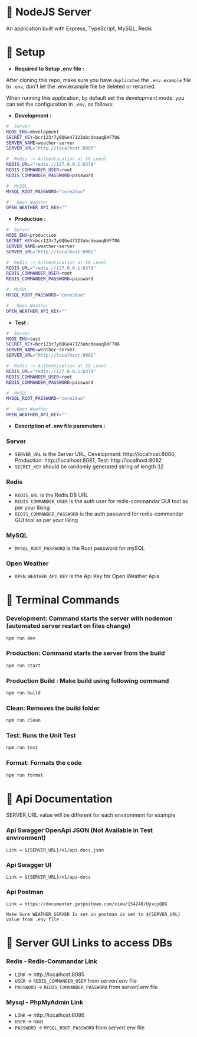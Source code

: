 # 🌿 NodeJS Server

An application built with Express, TypeScript, MySQL, Redis

# 🌿 Setup

- **Required to Setup .env file :**

After cloning this repo, make sure you have `duplicated` the `.env.example` file to `.env`, don't let the .env.example file be deleted or renamed.

When running this application, by default set the development mode. you can set the configuration in `.env`, as follows:

- **Development :**

```sh
#  Server
NODE_ENV=development
SECRET_KEY=bcr123r7y6QGe47123abcdeauqBXF786
SERVER_NAME=weather-server
SERVER_URL="http://localhost:8080"

#  Redis -> Authentication at SG Level
REDIS_URL="redis://127.0.0.1:6379"
REDIS_COMMANDER_USER=root
REDIS_COMMANDER_PASSWORD=password

#  MySQL
MYSQL_ROOT_PASSWORD="core2duo"

#   Open Weather
OPEN_WEATHER_API_KEY=""
```

- **Production :**

```sh
#  Server
NODE_ENV=production
SECRET_KEY=bcr123r7y6QGe47123abcdeauqBXF786
SERVER_NAME=weather-server
SERVER_URL="http://localhost:8081"

#  Redis -> Authentication at SG Level
REDIS_URL="redis://127.0.0.1:6379"
REDIS_COMMANDER_USER=root
REDIS_COMMANDER_PASSWORD=password

#  MySQL
MYSQL_ROOT_PASSWORD="core2duo"

#   Open Weather
OPEN_WEATHER_API_KEY=""
```

- **Test :**

```sh
#  Server
NODE_ENV=test
SECRET_KEY=bcr123r7y6QGe47123abcdeauqBXF786
SERVER_NAME=weather-server
SERVER_URL="http://localhost:8082"

#  Redis -> Authentication at SG Level
REDIS_URL="redis://127.0.0.1:6379"
REDIS_COMMANDER_USER=root
REDIS_COMMANDER_PASSWORD=password

#  MySQL
MYSQL_ROOT_PASSWORD="core2duo"

#   Open Weather
OPEN_WEATHER_API_KEY=""
```

- **Description of .env file parameters :**

### Server

- `SERVER_URL` is the Server URL, Development: http://localhost:8080, Production: http://localhost:8081, Test: http://localhost:8082
- `SECRET_KEY` should be randomly generated string of length 32

### Redis

- `REDIS_URL` is the Redis DB URL
- `REDIS_COMMANDER_USER` is the auth user for redis-commandar GUI tool as per your liking
- `REDIS_COMMANDER_PASSWORD` is the auth password for redis-commandar GUI tool as per your liking

### MySQL

- `MYSQL_ROOT_PASSWORD` is the Root password for mySQL

### Open Weather

- `OPEN_WEATHER_API_KEY` is the Api Key for Open Weather Apis

# 🌿 Terminal Commands

### Development: Command starts the server with nodemon (automated server restart on files change)

```sh
npm run dev
```

### Production: Command starts the server from the build

```sh
npm run start
```

### Production Build : Make build using following command

```sh
npm run build
```

### Clean: Removes the build folder

```sh
npm run clean
```

### Test: Runs the Unit Test

```sh
npm run test
```

### Format: Formats the code

```sh
npm run format
```

# 🌿 Api Documentation

SERVER_URL value will be different for each environment for example

### Api Swagger OpenApi JSON (Not Available in Test environment)

    Link = ${SERVER_URL}/v1/api-docs.json

### Api Swagger UI

    Link = ${SERVER_URL}/v1/api-docs

### Api Postman

    Link = https://documenter.getpostman.com/view/154248/UyxojQ8G

    Make Sure WEATHER_SERVER Is set in postman is set to ${SERVER_URL} value from .env file .

# 🌿 Server GUI Links to access DBs

### Redis - Redis-Commandar Link

- `LINK` -> http://localhost:8085
- `USER` -> `REDIS_COMMANDER_USER` from server/.env file
- `PASSWORD` -> `REDIS_COMMANDER_PASSWORD` from server/.env file

### Mysql - PhpMyAdmin Link

- `LINK` -> http://localhost:8086
- `USER` -> root
- `PASSWORD` -> `MYSQL_ROOT_PASSWORD` from server/.env file

